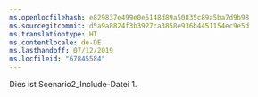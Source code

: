 ```yaml
---
ms.openlocfilehash: e829837e499e0e5148d89a50835c89a5ba7d9b98
ms.sourcegitcommit: d5a9a8824f3b3927ca3858e936b4451154ec9e5d
ms.translationtype: HT
ms.contentlocale: de-DE
ms.lasthandoff: 07/12/2019
ms.locfileid: "67845584"
---
```

Dies ist Scenario2_Include-Datei 1.

